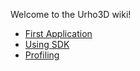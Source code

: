 Welcome to the Urho3D wiki!

* [First Application](first-application)
* [Using SDK](Using-SDK)
* [Profiling](Profiling)
